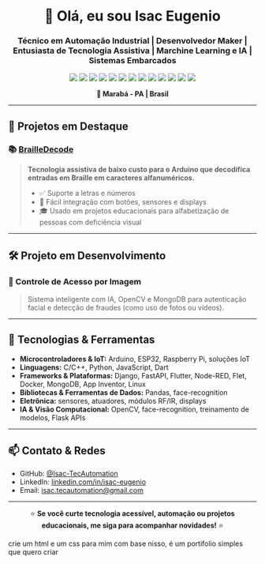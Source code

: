 <!-- Profile README for Isac-Eugenio / Isac-TecAutomation -->

<h1 align="center">👋 Olá, eu sou Isac Eugenio</h1>
<h3 align="center">Técnico em Automação Industrial | Desenvolvedor Maker | Entusiasta de Tecnologia Assistiva | Marchine Learning e IA | Sistemas Embarcados</h3>

<p align="center">
  <img src="https://img.shields.io/badge/Arduino-00979D?style=flat&logo=arduino&logoColor=white"/>
  <img src="https://img.shields.io/badge/ESP32-3C465C?style=flat&logo=espressif&logoColor=white"/>
  <img src="https://img.shields.io/badge/Node--RED-8F0000?style=flat&logo=nodered&logoColor=white"/>
  <img src="https://img.shields.io/badge/Python-3776AB?style=flat&logo=python&logoColor=white"/>
  <img src="https://img.shields.io/badge/OpenCV-5C3EE8?style=flat&logo=opencv&logoColor=white"/>
  <img src="https://img.shields.io/badge/Flutter-02569B?style=flat&logo=flutter&logoColor=white"/>
  <img src="https://img.shields.io/badge/Dart-0175C2?style=flat&logo=dart&logoColor=white"/>
  <img src="https://img.shields.io/badge/IoT-00BFFF?style=flat&logo=internet-of-things&logoColor=white"/>
  <img src="https://img.shields.io/badge/Docker-2496ED?style=flat&logo=docker&logoColor=white"/>
  <img src="https://img.shields.io/badge/Linux-FCC624?style=flat&logo=linux&logoColor=black"/>
  <img src="https://img.shields.io/badge/Django-092E20?style=flat&logo=django&logoColor=white"/>
  <img src="https://img.shields.io/badge/FastAPI-009688?style=flat&logo=fastapi&logoColor=white"/>
  <img src="https://img.shields.io/badge/Pandas-150458?style=flat&logo=pandas&logoColor=white"/>
</p>

<p align="center">
  <b>📍 Marabá - PA | Brasil</b>
</p>

---

## 🚀 Projetos em Destaque

### 📚 [BrailleDecode](https://github.com/Isac-TecAutomation/braileDecode)
<blockquote>
  <b>Tecnologia assistiva de baixo custo para o Arduino que decodifica entradas em Braille em caracteres alfanuméricos.</b>
  <ul>
    <li>✅ Suporte a letras e números</li>
    <li>🧩 Fácil integração com botões, sensores e displays</li>
    <li>🎓 Usado em projetos educacionais para alfabetização de pessoas com deficiência visual</li>
  </ul>
</blockquote>

---

## 🛠️ Projeto em Desenvolvimento

### 🔐 Controle de Acesso por Imagem
<blockquote>
  Sistema inteligente com IA, OpenCV e MongoDB para autenticação facial e detecção de fraudes (como uso de fotos ou vídeos).
</blockquote>

---

## 🧠 Tecnologias & Ferramentas

- **Microcontroladores & IoT:** Arduino, ESP32, Raspberry Pi, soluções IoT  
- **Linguagens:** C/C++, Python, JavaScript, Dart  
- **Frameworks & Plataformas:** Django, FastAPI, Flutter, Node-RED, Flet, Docker, MongoDB, App Inventor, Linux  
- **Bibliotecas & Ferramentas de Dados:** Pandas, face-recognition  
- **Eletrônica:** sensores, atuadores, módulos RF/IR, displays  
- **IA & Visão Computacional:** OpenCV, face-recognition, treinamento de modelos, Flask APIs

---

## 📫 Contato & Redes

- GitHub: [@Isac-TecAutomation](https://github.com/Isac-TecAutomation)
- LinkedIn: [linkedin.com/in/isac-eugenio](https://www.linkedin.com/in/isac-eugenio)
- Email: isac.tecautomation@gmail.com

---

<p align="center">
  ⭐ <b>Se você curte tecnologia acessível, automação ou projetos educacionais, me siga para acompanhar novidades!</b> ⭐
</p> crie um html e um css para mim com base nisso, é um portifolio simples que quero criar
